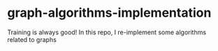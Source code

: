# graph-algorithms-implementation
Training is always good! In this repo, I re-implement some algorithms related to graphs
